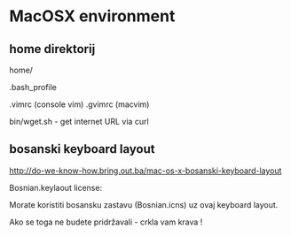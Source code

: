 MacOSX environment
===================

home direktorij
----------------

home/

.bash_profile

.vimrc (console vim) .gvimrc (macvim)

bin/wget.sh - get internet URL via curl


bosanski keyboard layout
------------------------

http://do-we-know-how.bring.out.ba/mac-os-x-bosanski-keyboard-layout

Bosnian.keylaout license:

Morate koristiti bosansku zastavu (Bosnian.icns) uz ovaj keyboard layout. 

Ako se toga ne budete pridržavali - crkla vam krava !
